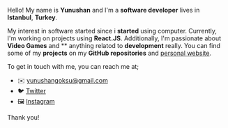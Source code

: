 Hello! My name is **Yunushan** and I'm a **software developer** lives in **Istanbul**, **Turkey**. 

My interest in software started since i **started** using computer. Currently, I'm working on projects using **React.JS**. Additionally, I'm passionate about **Video Games** and ** anything relatod to **development** really. You can find some of my **projects** on my **GitHub repositories** and [personal website](hhtps://yunushan.com). 

To get in touch with me, you can reach me at; 

- ✉️ yunushangoksu@gmail.com
- 🐦 [Twitter](https://twitter.com/yunushangoksu)
- 🖼️ [Instagram](https://www.instagram.com/yunushangoksu/)

Thank you!
